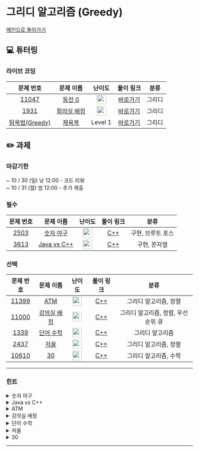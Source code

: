 # 그리디 알고리즘 (Greedy)

[메인으로 돌아가기](https://github.com/Altu-Bitu-3/Notice)

## 💻 튜터링

### 라이브 코딩


|문제 번호|문제 이름|난이도|풀이 링크|분류|
| :-----: | :-----: | :-----: | :-----: | :-----: |
|<a href="https://www.acmicpc.net/problem/11047" target="_blank">11047</a>|<a href="https://www.acmicpc.net/problem/11047" target="_blank">동전 0</a>|<img height="25px" width="25px" src="https://static.solved.ac/tier_small/7.svg"/>|[바로가기]()|그리디|
|<a href="https://www.acmicpc.net/problem/1931" target="_blank">1931</a>|<a href="https://www.acmicpc.net/problem/1931" target="_blank">회의실 배정</a>|<img height="25px" width="25px" src="https://static.solved.ac/tier_small/10.svg"/>|[바로가기]()|그리디|
|<a href="https://programmers.co.kr/learn/courses/30/lessons/42862" target="_blank">탐욕법(Greedy)</a>|<a href="https://programmers.co.kr/learn/courses/30/lessons/42862" target="_blank">체육복</a>|Level 1|[바로가기]()|그리디|

## ✏️ 과제

### 마감기한

~ 10 / 30 (일) 낮 12:00 - 코드 리뷰 </br>
~ 10 / 31 (월) 밤 12:00 - 추가 제출 </br>

### 필수

|                                 문제 번호                                 |                                          문제 이름                                          |                                       난이도                                       | 풀이 링크 |      분류      |
| :-----------------------------------------------------------------------: | :-----------------------------------------------------------------------------------------: | :--------------------------------------------------------------------------------: | :-------: | :------------: |
| <a href="https://www.acmicpc.net/problem/2503" target="_blank">2503</a> | <a href="https://www.acmicpc.net/problem/2503" target="_blank">숫자 야구</a> | <img height="25px" width="25px" src="https://static.solved.ac/tier_small/8.svg"/> |  [C++]()  |      구현, 브루트 포스      |
| <a href="https://www.acmicpc.net/problem/3613" target="_blank">3613</a> |   <a href="https://www.acmicpc.net/problem/3613" target="_blank">Java vs C++</a>    | <img height="25px" width="25px" src="https://static.solved.ac/tier_small/8.svg"/> |  [C++]()  | 구현, 문자열 |

### 선택

|                                 문제 번호                                 |                                           문제 이름                                            |                                       난이도                                       |      풀이 링크      |           분류            |
| :-----------------------------------------------------------------------: | :--------------------------------------------------------------------------------------------: | :--------------------------------------------------------------------------------: | :-----------------: | :-----------------------: |
| <a href="https://www.acmicpc.net/problem/11399" target="_blank">11399</a> |          <a href="https://www.acmicpc.net/problem/11399" target="_blank">ATM</a>          | <img height="25px" width="25px" src="https://static.solved.ac/tier_small/7.svg"/>  |       [C++]()       |    그리디 알고리즘, 정렬    |
|  <a href="https://www.acmicpc.net/problem/11000" target="_blank">11000</a>  |         <a href="https://www.acmicpc.net/problem/11000" target="_blank">강의실 배정</a>         | <img height="25px" width="25px" src="https://static.solved.ac/tier_small/11.svg"/> | [C++]()|    그리디 알고리즘, 정렬, 우선순위 큐    |
| <a href="https://www.acmicpc.net/problem/1339" target="_blank">1339</a> | <a href="https://www.acmicpc.net/problem/1339" target="_blank">단어 수학</a> | <img height="25px" width="25px" src="https://static.solved.ac/tier_small/12.svg"/>  |       [C++]()       |    그리디 알고리즘    |
|  <a href="https://www.acmicpc.net/problem/2437" target="_blank">2437</a>  |            <a href="https://www.acmicpc.net/problem/2437" target="_blank">저울</a>             | <img height="25px" width="25px" src="https://static.solved.ac/tier_small/14.svg"/> |       [C++]()       | 그리디 알고리즘, 정렬 |
|  <a href="https://www.acmicpc.net/problem/10610" target="_blank">10610</a>  |             <a href="https://www.acmicpc.net/problem/10610" target="_blank">30</a>             | <img height="25px" width="25px" src="https://static.solved.ac/tier_small/7.svg"/> |       [C++]()       |    그리디 알고리즘, 수학    |

---

### 힌트

<details>
<summary>숫자 야구</summary>
<div markdown="1">
&nbsp;&nbsp;&nbsp;&nbsp;서로 다른 세 자리 수 중에 최대 수는 무엇이죠? 모든 경우를 다 해봐도 좋겠어요. 0은 사용하지 않는다는 걸 주의해야 해요.
</div>
</details>

<details>
<summary>Java vs C++</summary>
<div markdown="1">
&nbsp;&nbsp;&nbsp;&nbsp;예외처리를 정말 잘 해줘야 하는 문제에요. 마지막 문자가 _가 아니어야 하고, _가 연속으로 나오면 안 된다는 것을 잊지 맙시다!! 그리고 Java와 C++ 모두에 해당하는 변수도 있지 않을까요?
</div>
</details>

<details>
<summary>ATM</summary>
<div markdown="1">
&nbsp;&nbsp;&nbsp;&nbsp;난 껌 하나만 살건데 내 앞사람이 10만원어치 장을 봤을 때, 줄을 서면서 어떤 생각을 했었는지 떠올려봐요.😣😔
</div>
</details>

<details>
<summary>강의실 배정</summary>
<div markdown="1">
&nbsp;&nbsp;&nbsp;&nbsp;시작 시간과 종료 시간 중 무엇을 더 먼저 고려해야 할까요? 시간이 빠른 순서대로 강의를 배치하는 것이 중요할 것 같은데 어떤 자료구조를 사용하는 것이 좋을까요?
</div>
</details>

<details>
<summary>단어 수학</summary>
<div markdown="1">
&nbsp;&nbsp;&nbsp;&nbsp;알파벳을 숫자로 바꿔준다는 건, 어떤 알파벳이 높은 수인지 안다는 거겠죠? 그런데, 똑같은 알파벳은 하나만 있는 게 아니에요. 똑같은 알파벳을 한 번에 처리해주려면 어떻게 하면 될까요?
</div>
</details>

<details>
<summary>저울</summary>
<div markdown="1">
&nbsp;&nbsp;&nbsp;&nbsp;이미 잴 수 있는 무게가 있다면, 새로운 추가 생겼을 때 잴 수 있는 무게의 범위는 어떻게 달라질까요?
</div>
</details>

<details>
<summary>30</summary>
<div markdown="1">
&nbsp;&nbsp;&nbsp;&nbsp;
</div>
</details>

---
